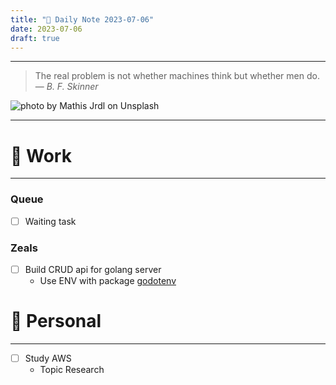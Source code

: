 ```yaml
---
title: "🌱 Daily Note 2023-07-06"
date: 2023-07-06
draft: true
---
```



---

> The real problem is not whether machines think but whether men do.
> — <cite>B. F. Skinner</cite>

![photo by Mathis Jrdl on Unsplash](https://images.unsplash.com/photo-1560331470-4737e8408873?crop=entropy&cs=srgb&fm=jpg&ixid=M3wzNjM5Nzd8MHwxfHJhbmRvbXx8fHx8fHx8fDE2ODg2MTY0OTd8&ixlib=rb-4.0.3&q=85&w=500&h=500)

---

# 💼 Work
---
### Queue
- [ ] Waiting task

### Zeals
- [ ] Build CRUD api for golang server
	- Use ENV with package [godotenv](https://github.com/joho/godotenv)


# 🌱 Personal
---
- [ ] Study AWS
	-  Topic Research 
